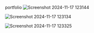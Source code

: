 portfolio
![Screenshot 2024-11-17 123144](https://github.com/user-attachments/assets/4f7c7ade-79bb-4b72-be38-94ff54400f61)


![Screenshot 2024-11-17 123134](https://github.com/user-attachments/assets/2ad68d9b-3813-4ddc-91c4-4772d205ec24)


![Screenshot 2024-11-17 123325](https://github.com/user-attachments/assets/99268957-5258-4529-8fdc-5ea4c56edaa7)
